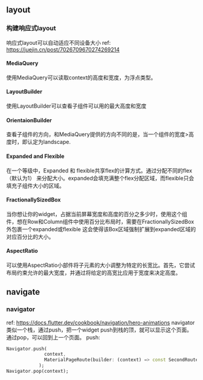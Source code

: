 ## layout
### 构建响应式layout
响应式layout可以自动适应不同设备大小
ref: https://juejin.cn/post/7026709670274269214
#### MediaQuery
使用MediaQuery可以读取context的高度和宽度，为浮点类型。

#### LayoutBuilder
使用LayoutBuilder可以查看子组件可以用的最大高度和宽度

#### OrientaionBuilder
查看子组件的方向，和MediaQuery提供的方向不同的是，当一个组件的宽度>高度时，即认定为landscape.

#### Expanded and Flexible
在一个等级中，Expanded 和 flexible共享flex的计算方式。通过分配不同的flex（默认为1） 来分配大小。expanded会填充满整个flex分配区域，而flexible只会填充子组件大小的区域。

#### FractionallySizedBox
当你想让你的widget，占据当前屏幕宽度和高度的百分之多少时，使用这个组件，想在Row和Column组件中使用百分比布局时，需要在FractionallySizedBox外包裹一个expanded或flexible
这会使得该Box区域强制扩展到expanded区域的对应百分比的大小。

#### AspectRatio
可以使用AspectRatio小部件将子元素的大小调整为特定的长宽比。首先，它尝试布局约束允许的最大宽度，并通过将给定的高宽比应用于宽度来决定高度。


## navigate
### navigator
ref: https://docs.flutter.dev/cookbook/navigation/hero-animations
navigator类似一个栈，通过push，把一个widget push到栈的顶，就可以显示这个页面。通过pop，可以回到上一个页面。
push:
```dart
Navigator.push(
              context,
              MaterialPageRoute(builder: (context) => const SecondRoute()),
            );
Navigator.pop(context);
```

            
